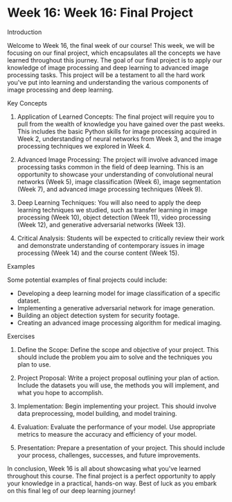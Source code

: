 # Week 16: Week 16: Final Project

Introduction

Welcome to Week 16, the final week of our course! This week, we will be focusing on our final project, which encapsulates all the concepts we have learned throughout this journey. The goal of our final project is to apply our knowledge of image processing and deep learning to advanced image processing tasks. This project will be a testament to all the hard work you've put into learning and understanding the various components of image processing and deep learning.

Key Concepts

1. Application of Learned Concepts: The final project will require you to pull from the wealth of knowledge you have gained over the past weeks. This includes the basic Python skills for image processing acquired in Week 2, understanding of neural networks from Week 3, and the image processing techniques we explored in Week 4. 

2. Advanced Image Processing: The project will involve advanced image processing tasks common in the field of deep learning. This is an opportunity to showcase your understanding of convolutional neural networks (Week 5), image classification (Week 6), image segmentation (Week 7), and advanced image processing techniques (Week 9).

3. Deep Learning Techniques: You will also need to apply the deep learning techniques we studied, such as transfer learning in image processing (Week 10), object detection (Week 11), video processing (Week 12), and generative adversarial networks (Week 13).

4. Critical Analysis: Students will be expected to critically review their work and demonstrate understanding of contemporary issues in image processing (Week 14) and the course content (Week 15).

Examples

Some potential examples of final projects could include: 

- Developing a deep learning model for image classification of a specific dataset. 
- Implementing a generative adversarial network for image generation.
- Building an object detection system for security footage.
- Creating an advanced image processing algorithm for medical imaging.

Exercises

1. Define the Scope: Define the scope and objective of your project. This should include the problem you aim to solve and the techniques you plan to use.

2. Project Proposal: Write a project proposal outlining your plan of action. Include the datasets you will use, the methods you will implement, and what you hope to accomplish.

3. Implementation: Begin implementing your project. This should involve data preprocessing, model building, and model training.

4. Evaluation: Evaluate the performance of your model. Use appropriate metrics to measure the accuracy and efficiency of your model.

5. Presentation: Prepare a presentation of your project. This should include your process, challenges, successes, and future improvements.

In conclusion, Week 16 is all about showcasing what you've learned throughout this course. The final project is a perfect opportunity to apply your knowledge in a practical, hands-on way. Best of luck as you embark on this final leg of our deep learning journey!